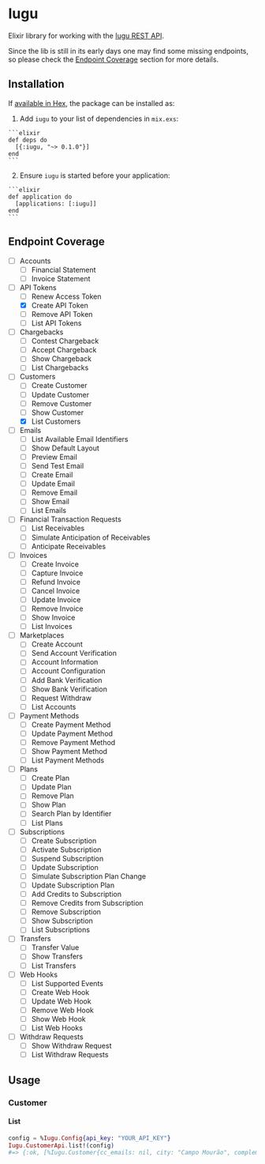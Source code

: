 # Iugu

Elixir library for working with the [Iugu REST API](https://dev.iugu.com/v1.0).

Since the lib is still in its early days one may find some missing endpoints,
so please check the [Endpoint Coverage](#endpoint-coverage) section for more details.

## Installation

If [available in Hex](https://hex.pm/docs/publish), the package can be installed as:

  1. Add `iugu` to your list of dependencies in `mix.exs`:

    ```elixir
    def deps do
      [{:iugu, "~> 0.1.0"}]
    end
    ```

  2. Ensure `iugu` is started before your application:

    ```elixir
    def application do
      [applications: [:iugu]]
    end
    ```

## Endpoint Coverage

- [ ] Accounts
  - [ ] Financial Statement
  - [ ] Invoice Statement
- [ ] API Tokens
  - [ ] Renew Access Token
  - [x] Create API Token
  - [ ] Remove API Token
  - [ ] List API Tokens
- [ ] Chargebacks
  - [ ] Contest Chargeback
  - [ ] Accept Chargeback
  - [ ] Show Chargeback
  - [ ] List Chargebacks
- [ ] Customers
  - [ ] Create Customer
  - [ ] Update Customer
  - [ ] Remove Customer
  - [ ] Show Customer
  - [x] List Customers
- [ ] Emails
  - [ ] List Available Email Identifiers
  - [ ] Show Default Layout
  - [ ] Preview Email
  - [ ] Send Test Email
  - [ ] Create Email
  - [ ] Update Email
  - [ ] Remove Email
  - [ ] Show Email
  - [ ] List Emails
- [ ] Financial Transaction Requests
  - [ ] List Receivables
  - [ ] Simulate Anticipation of Receivables
  - [ ] Anticipate Receivables
- [ ] Invoices
  - [ ] Create Invoice
  - [ ] Capture Invoice
  - [ ] Refund Invoice
  - [ ] Cancel Invoice
  - [ ] Update Invoice
  - [ ] Remove Invoice
  - [ ] Show Invoice
  - [ ] List Invoices
- [ ] Marketplaces
  - [ ] Create Account
  - [ ] Send Account Verification
  - [ ] Account Information
  - [ ] Account Configuration
  - [ ] Add Bank Verification
  - [ ] Show Bank Verification
  - [ ] Request Withdraw
  - [ ] List Accounts
- [ ] Payment Methods
  - [ ] Create Payment Method
  - [ ] Update Payment Method
  - [ ] Remove Payment Method
  - [ ] Show Payment Method
  - [ ] List Payment Methods
- [ ] Plans
  - [ ] Create Plan
  - [ ] Update Plan
  - [ ] Remove Plan
  - [ ] Show Plan
  - [ ] Search Plan by Identifier
  - [ ] List Plans
- [ ] Subscriptions
  - [ ] Create Subscription
  - [ ] Activate Subscription
  - [ ] Suspend Subscription
  - [ ] Update Subscription
  - [ ] Simulate Subscription Plan Change
  - [ ] Update Subscription Plan
  - [ ] Add Credits to Subscription
  - [ ] Remove Credits from Subscription
  - [ ] Remove Subscription
  - [ ] Show Subscription
  - [ ] List Subscriptions
- [ ] Transfers
  - [ ] Transfer Value
  - [ ] Show Transfers
  - [ ] List Transfers
- [ ] Web Hooks
  - [ ] List Supported Events
  - [ ] Create Web Hook
  - [ ] Update Web Hook
  - [ ] Remove Web Hook
  - [ ] Show Web Hook
  - [ ] List Web Hooks
- [ ] Withdraw Requests
  - [ ] Show Withdraw Request
  - [ ] List Withdraw Requests

## Usage

### Customer

#### List

```elixir
config = %Iugu.Config{api_key: "YOUR_API_KEY"}
Iugu.CustomerApi.list!(config)
#=> {:ok, [%Iugu.Customer{cc_emails: nil, city: "Campo Mourão", complement: "Cobertura", ...}]
```
